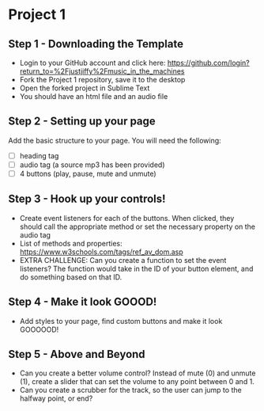 # Project 1 

## Step 1 - Downloading the Template
- Login to your GitHub account and click here: https://github.com/login?return_to=%2Fjustjiffy%2Fmusic_in_the_machines
- Fork the Project 1 repository, save it to the desktop
- Open the forked project in Sublime Text
- You should have an html file and an audio file

## Step 2 - Setting up your page

Add the basic structure to your page. You will need the following:
  - [ ] heading tag
  - [ ] audio tag (a source mp3 has been provided)
  - [ ] 4 buttons (play, pause, mute and unmute)

 ## Step 3 - Hook up your controls!

  - Create event listeners for each of the buttons. When clicked, they should call the appropriate method or set the necessary property on the audio tag
  - List of methods and properties: https://www.w3schools.com/tags/ref_av_dom.asp
  - EXTRA CHALLENGE: Can you create a function to set the event listeners? The function would take in the ID of your button element, and do something based on that ID. 

  ## Step 4 - Make it look GOOOD!

  - Add styles to your page, find custom buttons and make it look GOOOOOD!

  ## Step 5 - Above and Beyond

  - Can you create a better volume control? Instead of mute (0) and unmute (1), create a slider that can set the volume to any point between 0 and 1.
  - Can you create a scrubber for the track, so the user can jump to the halfway point, or end?
